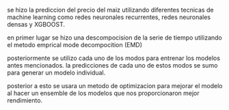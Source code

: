 
se hizo la prediccion del precio del maiz utilizando diferentes tecnicas de machine learning como redes neuronales recurrentes, redes neuronales densas y XGBOOST.

en primer lugar se hizo una descompocision de la serie de tiempo utilizando el metodo emprical mode decompocition (EMD)

posteriormente se utilizo cada uno de los modos para entrenar los modelos antes mencionados. la predicciones de cada uno de estos modos se sumo para generar un modelo individual. 

posterior a esto se usara un metodo de optimizacion para mejorar el modelo al hacer un ensemble de los modelos que nos proporcionaron mejor rendimiento. 
